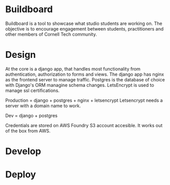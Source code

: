 # Buildboard

Buildboard is a tool to showcase what studio students are working on. The objective is to encourage engagement between students, practitioners and other members of Cornell Tech community.  

# Design

At the core is a django app, that handles most functionality from authentication, authorization to forms and views. The django app has nginx as the frontend server to manage traffic. Postgres is the database of choice with Django's ORM managine schema changes. LetsEncrypt is used to manage ssl certifications.


Production = django + postgres + nginx + letsencrypt
Letsencrypt needs a server with a domain name to work.

Dev = django + postgres

Credentials are stored on AWS Foundry S3 account accesible. It works out of the box from AWS.



# Develop


# Deploy

